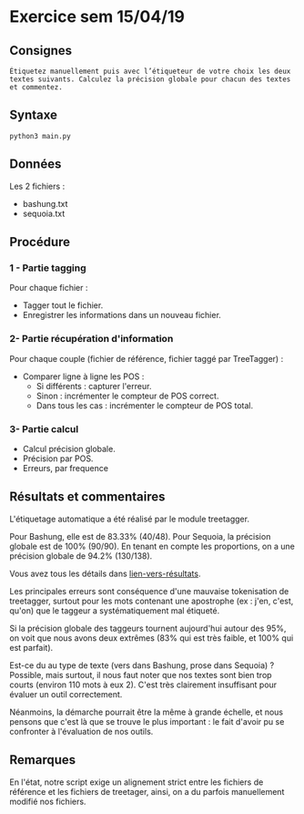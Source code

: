 # Exercice sem 15/04/19

## Consignes

`Étiquetez manuellement puis avec l’étiqueteur de votre choix les deux textes suivants. Calculez la précision globale pour chacun des textes et commentez.`

## Syntaxe

`python3 main.py`

## Données

Les 2 fichiers :
- bashung.txt
- sequoia.txt

## Procédure

### 1 - Partie tagging

Pour chaque fichier :
- Tagger tout le fichier.
- Enregistrer les informations dans un nouveau fichier.

### 2- Partie récupération d'information

Pour chaque couple (fichier de référence, fichier taggé par TreeTagger) :
- Comparer ligne à ligne les POS :
    - Si différents : capturer l'erreur.
    - Sinon : incrémenter le compteur de POS correct.
    - Dans tous les cas : incrémenter le compteur de POS total.

### 3- Partie calcul

- Calcul précision globale.
- Précision par POS.
- Erreurs, par frequence

## Résultats et commentaires

L'étiquetage automatique a été réalisé par le module treetagger.

Pour Bashung, elle est de 83.33% (40/48).
Pour Sequoia, la précision globale est de 100% (90/90).
En tenant en compte les proportions, on a une précision globale de 94.2% (130/138).

Vous avez tous les détails dans [lien-vers-résultats](./resultats.txt).

Les principales erreurs sont conséquence d'une mauvaise tokenisation de treetagger, surtout pour les mots contenant une apostrophe (ex : j'en, c'est, qu'on) que le taggeur a systématiquement mal étiqueté.

Si la précision globale des taggeurs tournent aujourd'hui autour des 95%, on voit que nous avons deux extrêmes (83% qui est très faible, et 100% qui est parfait).

Est-ce du au type de texte (vers dans Bashung, prose dans Sequoia) ? Possible, mais surtout, il nous faut noter que nos textes sont bien trop courts (environ 110 mots à eux 2). C'est très clairement insuffisant pour évaluer un outil correctement.

Néanmoins, la démarche pourrait être la même à grande échelle, et nous pensons que c'est là que se trouve le plus important : le fait d'avoir pu se confronter à l'évaluation de nos outils.

## Remarques

En l'état, notre script exige un alignement strict entre les fichiers de référence et les fichiers de treetager, ainsi, on a du parfois manuellement modifié nos fichiers.

